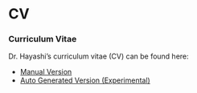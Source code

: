 CV
==

### Curriculum Vitae
Dr. Hayashi’s curriculum vitae (CV) can be found here:

- [Manual Version](cv/Akihiro-CV-May-12th-2022.pdf)
- [Auto Generated Version (Experimental)](cv/Akihiro-CV-Auto.pdf)